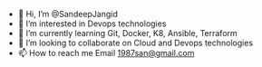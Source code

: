- 👋 Hi, I’m @SandeepJangid
- 👀 I’m interested in Devops technologies
- 🌱 I’m currently learning Git, Docker, K8, Ansible, Terraform
- 💞️ I’m looking to collaborate on Cloud and Devops technologies
- 📫 How to reach me Email 1987san@gmail.com

<!---
1987san/1987san is a ✨ special ✨ repository because its `README.md` (this file) appears on your GitHub profile.
You can click the Preview link to take a look at your changes.
--->
